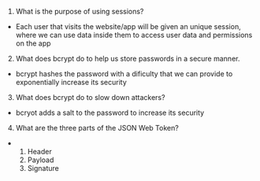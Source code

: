 1. What is the purpose of using sessions?

  - Each user that visits the website/app will be given an unique session, where we can use data inside them to access user data and permissions on the app

2. What does bcrypt do to help us store passwords in a secure manner.
  - bcrypt hashes the password with a dificulty that we can provide to exponentially increase its security

3. What does bcrypt do to slow down attackers?
  
  - bcryot adds a salt to the password to increase its security

4. What are the three parts of the JSON Web Token?

  - 1. Header
    2. Payload
    3. Signature